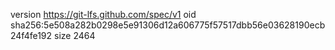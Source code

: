 version https://git-lfs.github.com/spec/v1
oid sha256:5e508a282b0298e5e91306d12a606775f57517dbb56e03628190ecb24f4fe192
size 2464

